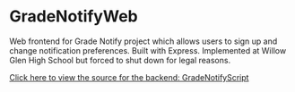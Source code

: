 GradeNotifyWeb
==============

Web frontend for Grade Notify project which allows users to sign up and change notification preferences. Built with Express. Implemented at Willow Glen High School but forced to shut down for legal reasons.

[Click here to view the source for the backend: GradeNotifyScript](https://github.com/NoahSaso/GradeNotifyScript)
